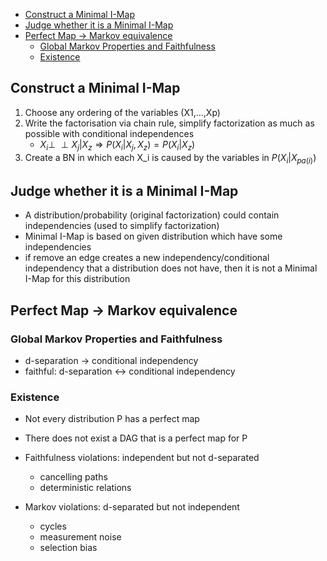 
- [Construct a Minimal I-Map](#construct-a-minimal-i-map)
- [Judge whether it is a Minimal I-Map](#judge-whether-it-is-a-minimal-i-map)
- [Perfect Map -\> Markov equivalence](#perfect-map---markov-equivalence)
  - [Global Markov Properties and Faithfulness](#global-markov-properties-and-faithfulness)
  - [Existence](#existence)

## Construct a Minimal I-Map
1. Choose any ordering of the variables (X1,...,Xp)
2. Write the factorisation via chain rule, simplify factorization as much as possible with conditional independences
   - $X_i \perp \!\!\! \perp X_j | X_z \Rightarrow P(X_i|X_j, X_z) = P(X_i|X_z)$ 
3. Create a BN in which each X_i is caused by the variables in $P(X_i|X_{pa(i)})$

## Judge whether it is a Minimal I-Map
- A distribution/probability (original factorization) could contain independencies (used to simplify factorization)
- Minimal I-Map is based on given distribution which have some independencies
- if remove an edge creates a new independency/conditional independency that a distribution does not have, then it is not a Minimal I-Map for this distribution


## Perfect Map -> Markov equivalence
### Global Markov Properties and Faithfulness
- d-separation -> conditional independency
- faithful:  d-separation <-> conditional independency


### Existence
- Not every distribution P has a perfect map
- There does not exist a DAG that is a perfect map for P

- Faithfulness violations: independent but not d-separated
  - cancelling paths
  - deterministic relations
- Markov violations:  d-separated but not independent
  - cycles 
  - measurement noise
  - selection bias